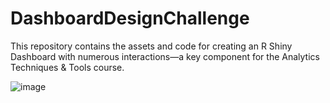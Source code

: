 # DashboardDesignChallenge
This repository contains the assets and code for creating an R Shiny Dashboard with numerous interactions—a key component for the Analytics Techniques & Tools course.

![image](https://github.com/user-attachments/assets/2501cb6c-509c-4e9b-8380-cd9dd6b467cb)
